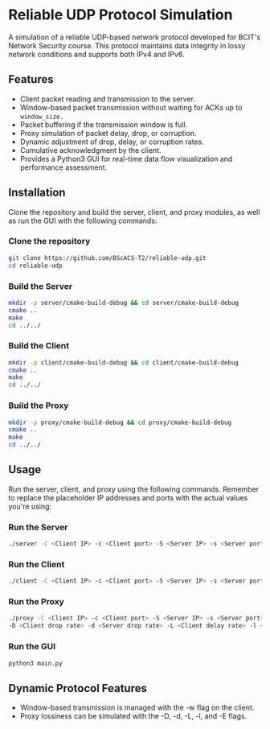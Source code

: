 # Reliable UDP Protocol Simulation

A simulation of a reliable UDP-based network protocol developed for BCIT's Network Security course. This protocol maintains data integrity in lossy network conditions and supports both IPv4 and IPv6.

## Features

- Client packet reading and transmission to the server.
- Window-based packet transmission without waiting for ACKs up to `window_size.`
- Packet buffering if the transmission window is full.
- Proxy simulation of packet delay, drop, or corruption.
- Dynamic adjustment of drop, delay, or corruption rates.
- Cumulative acknowledgment by the client.
- Provides a Python3 GUI for real-time data flow visualization and performance assessment.

## Installation

Clone the repository and build the server, client, and proxy modules, as well as run the GUI with the following commands:

### Clone the repository
```sh
git clone https://github.com/BScACS-T2/reliable-udp.git
cd reliable-udp
```
### Build the Server
```sh
mkdir -p server/cmake-build-debug && cd server/cmake-build-debug
cmake ..
make
cd ../../
```

### Build the Client
```sh
mkdir -p client/cmake-build-debug && cd client/cmake-build-debug
cmake ..
make
cd ../../
```
### Build the Proxy
```sh
mkdir -p proxy/cmake-build-debug && cd proxy/cmake-build-debug
cmake ..
make
cd ../../
```

## Usage
Run the server, client, and proxy using the following commands. Remember to replace the placeholder IP addresses and ports with the actual values you're using:

### Run the Server
```sh
./server -C <Client IP> -c <Client port> -S <Server IP> -s <Server port>
```
### Run the Client
```sh
./client -C <Client IP> -c <Client port> -S <Server IP> -s <Server port> -w <window size>
```
### Run the Proxy
```sh
./proxy -C <Client IP> -c <Client port> -S <Server IP> -s <Server port> -P <Proxy IP> \
-D <Client drop rate> -d <Server drop rate> -L <Client delay rate> -l <Server delay rate> -E <Corruption rate>
```
### Run the GUI
```sh
python3 main.py
```
## Dynamic Protocol Features
- Window-based transmission is managed with the -w flag on the client.
- Proxy lossiness can be simulated with the -D, -d, -L, -l, and -E flags.

